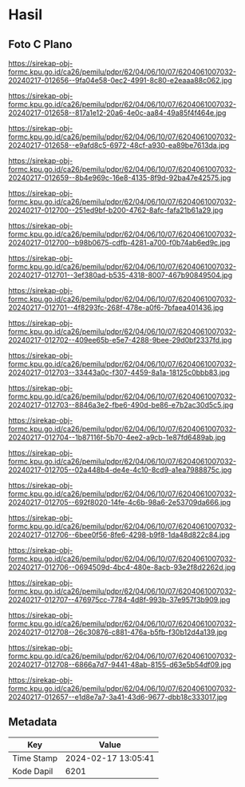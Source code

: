 # Hasil

## Foto C Plano

https://sirekap-obj-formc.kpu.go.id/ca26/pemilu/pdpr/62/04/06/10/07/6204061007032-20240217-012656--9fa04e58-0ec2-4991-8c80-e2eaaa88c062.jpg

https://sirekap-obj-formc.kpu.go.id/ca26/pemilu/pdpr/62/04/06/10/07/6204061007032-20240217-012658--817a1e12-20a6-4e0c-aa84-49a85f4f464e.jpg

https://sirekap-obj-formc.kpu.go.id/ca26/pemilu/pdpr/62/04/06/10/07/6204061007032-20240217-012658--e9afd8c5-6972-48cf-a930-ea89be7613da.jpg

https://sirekap-obj-formc.kpu.go.id/ca26/pemilu/pdpr/62/04/06/10/07/6204061007032-20240217-012659--8b4e969c-16e8-4135-8f9d-92ba47e42575.jpg

https://sirekap-obj-formc.kpu.go.id/ca26/pemilu/pdpr/62/04/06/10/07/6204061007032-20240217-012700--251ed9bf-b200-4762-8afc-fafa21b61a29.jpg

https://sirekap-obj-formc.kpu.go.id/ca26/pemilu/pdpr/62/04/06/10/07/6204061007032-20240217-012700--b98b0675-cdfb-4281-a700-f0b74ab6ed9c.jpg

https://sirekap-obj-formc.kpu.go.id/ca26/pemilu/pdpr/62/04/06/10/07/6204061007032-20240217-012701--3ef380ad-b535-4318-8007-467b90849504.jpg

https://sirekap-obj-formc.kpu.go.id/ca26/pemilu/pdpr/62/04/06/10/07/6204061007032-20240217-012701--4f8293fc-268f-478e-a0f6-7bfaea401436.jpg

https://sirekap-obj-formc.kpu.go.id/ca26/pemilu/pdpr/62/04/06/10/07/6204061007032-20240217-012702--409ee65b-e5e7-4288-9bee-29d0bf2337fd.jpg

https://sirekap-obj-formc.kpu.go.id/ca26/pemilu/pdpr/62/04/06/10/07/6204061007032-20240217-012703--33443a0c-f307-4459-8a1a-18125c0bbb83.jpg

https://sirekap-obj-formc.kpu.go.id/ca26/pemilu/pdpr/62/04/06/10/07/6204061007032-20240217-012703--8846a3e2-fbe6-490d-be86-e7b2ac30d5c5.jpg

https://sirekap-obj-formc.kpu.go.id/ca26/pemilu/pdpr/62/04/06/10/07/6204061007032-20240217-012704--1b87116f-5b70-4ee2-a9cb-1e87fd6489ab.jpg

https://sirekap-obj-formc.kpu.go.id/ca26/pemilu/pdpr/62/04/06/10/07/6204061007032-20240217-012705--02a448b4-de4e-4c10-8cd9-a1ea7988875c.jpg

https://sirekap-obj-formc.kpu.go.id/ca26/pemilu/pdpr/62/04/06/10/07/6204061007032-20240217-012705--692f8020-14fe-4c6b-98a6-2e53709da666.jpg

https://sirekap-obj-formc.kpu.go.id/ca26/pemilu/pdpr/62/04/06/10/07/6204061007032-20240217-012706--6bee0f56-8fe6-4298-b9f8-1da48d822c84.jpg

https://sirekap-obj-formc.kpu.go.id/ca26/pemilu/pdpr/62/04/06/10/07/6204061007032-20240217-012706--0694509d-4bc4-480e-8acb-93e2f8d2262d.jpg

https://sirekap-obj-formc.kpu.go.id/ca26/pemilu/pdpr/62/04/06/10/07/6204061007032-20240217-012707--476975cc-7784-4d8f-993b-37e957f3b909.jpg

https://sirekap-obj-formc.kpu.go.id/ca26/pemilu/pdpr/62/04/06/10/07/6204061007032-20240217-012708--26c30876-c881-476a-b5fb-f30b12d4a139.jpg

https://sirekap-obj-formc.kpu.go.id/ca26/pemilu/pdpr/62/04/06/10/07/6204061007032-20240217-012708--6866a7d7-9441-48ab-8155-d63e5b54df09.jpg

https://sirekap-obj-formc.kpu.go.id/ca26/pemilu/pdpr/62/04/06/10/07/6204061007032-20240217-012657--e1d8e7a7-3a41-43d6-9677-dbb18c333017.jpg


## Metadata

| Key        | Value               |
| ---------- | ------------------- |
| Time Stamp | 2024-02-17 13:05:41 |
| Kode Dapil | 6201                |



